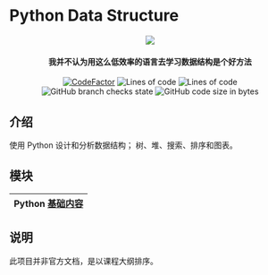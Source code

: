 # Python Data Structure


<p align="center">
<img src = "https://user-images.githubusercontent.com/39553613/145566584-494920e6-bdac-4c23-985d-9d00187c90e1.jpg">
</p>

<h4 align="center">我并不认为用这么低效率的语言去学习数据结构是个好方法 </h4>
<p align="center">
<a href="https://www.codefactor.io/repository/github/caishangqi/homeward-webstorebridge/overview/plugin-webstore-bridge"><img src="https://www.codefactor.io/repository/github/caishangqi/homeward-webstorebridge/badge/plugin-webstore-bridge" alt="CodeFactor" /></a>
<img alt="Lines of code" src="https://img.shields.io/tokei/lines/github/Caishangqi/python-basic">
<img alt="Lines of code" src="https://img.shields.io/badge/python-3.6.10-green">
<img alt="GitHub branch checks state" src="https://img.shields.io/github/checks-status/Caishangqi/python-basic/master?label=build">
<img alt="GitHub code size in bytes" src="https://img.shields.io/github/languages/code-size/Caishangqi/python-basic">
</p>

## 介绍
使用 Python 设计和分析数据结构； 树、堆、搜索、排序和图表。
## 模块

|  Python [基础内容](https://github.com/Caishangqi/python-basic)   |
|-----|

## 说明
此项目并非官方文档，是以课程大纲排序。